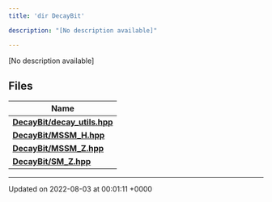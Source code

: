 ```yaml
---
title: 'dir DecayBit'

description: "[No description available]"

---
```







[No description available]

## Files

| Name           |
| -------------- |
| **[DecayBit/decay_utils.hpp](/documentation/code/colliderbit_development/files/decay__utils_8hpp/#file-decay-utils.hpp)**  |
| **[DecayBit/MSSM_H.hpp](/documentation/code/colliderbit_development/files/mssm__h_8hpp/#file-mssm-h.hpp)**  |
| **[DecayBit/MSSM_Z.hpp](/documentation/code/colliderbit_development/files/mssm__z_8hpp/#file-mssm-z.hpp)**  |
| **[DecayBit/SM_Z.hpp](/documentation/code/colliderbit_development/files/sm__z_8hpp/#file-sm-z.hpp)**  |






-------------------------------

Updated on 2022-08-03 at 00:01:11 +0000
